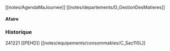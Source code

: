[[notes/AgendaMaJournee]] [[notes/departements/D_GestionDesMatieres]]

#### Afaire

### Historique
241221 [[PEHD]] [[notes/equipements/consommables/C_Sac110L]]

